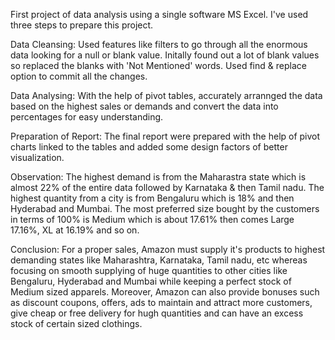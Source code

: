 First project of data analysis using a single software MS Excel. I've used three steps to prepare this project.

Data Cleansing: Used features like filters to go through all the enormous data looking for a null or blank value. Initally found out a lot of blank values so replaced the blanks with 'Not Mentioned' words. Used find & replace option to commit all the changes.

Data Analysing: With the help of pivot tables, accurately arrannged the data based on the highest sales or demands and convert the data into percentages for easy understanding.

Preparation of Report: The final report were prepared with the help of pivot charts linked to the tables and added some design factors of better visualization.

Observation: The highest demand is from the Maharastra state which is almost 22% of the entire data followed by Karnataka & then Tamil nadu. The highest quantity from a city is from Bengaluru which is 18% and then Hyderabad and Mumbai. The most preferred size bought by the customers in terms of 100% is Medium which is about 17.61% then comes Large 17.16%, XL at 16.19% and so on.

Conclusion: For a proper sales, Amazon must supply it's products to highest demanding states like Maharashtra, Karnataka, Tamil nadu, etc whereas focusing on smooth supplying of huge quantities to other cities like Bengaluru, Hyderabad and Mumbai while keeping a perfect stock of Medium sized apparels. Moreover, Amazon can also provide bonuses such as discount coupons, offers, ads to maintain and attract more customers, give cheap or free delivery for hugh quantities and can have an excess stock of certain sized clothings.
